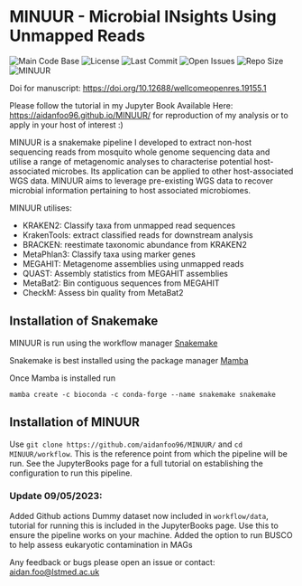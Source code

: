 <!-- ![MINUUR_Logo](assets/img/logo.png) -->

# MINUUR - Microbial INsights Using Unmapped Reads

![Main Code Base](https://img.shields.io/github/languages/top/aidanfoo96/MINUUR)
![License](https://img.shields.io/badge/license-GPLv3-blue)
![Last Commit](https://img.shields.io/github/last-commit/aidanfoo96/MINUUR)
![Open Issues](https://img.shields.io/github/issues-raw/aidanfoo96/MINUUR)
![Repo Size](https://img.shields.io/github/repo-size/aidanfoo96/MINUUR)
![MINUUR](https://github.com/aidanfoo96/MINUUR/actions/workflows/run_pipeline.yml/badge.svg)

Doi for manuscript: https://doi.org/10.12688/wellcomeopenres.19155.1

Please follow the tutorial in my Jupyter Book Available Here: https://aidanfoo96.github.io/MINUUR/ for reproduction of my analysis or to apply in your host of interest :) 

MINUUR is a snakemake pipeline I developed to extract non-host sequencing reads from mosquito whole genome sequencing data and utilise a range of metagenomic analyses to characterise potential host-associated microbes. Its application can be applied to other host-associated WGS data. MINUUR aims to leverage pre-existing WGS data to recover microbial information pertaining to host associated microbiomes.

MINUUR utilises: 
- KRAKEN2: Classify taxa from unmapped read sequences
- KrakenTools: extract classified reads for downstream analysis
- BRACKEN: reestimate taxonomic abundance from KRAKEN2
- MetaPhlan3: Classify taxa using marker genes
- MEGAHIT: Metagenome assemblies using unmapped reads
- QUAST: Assembly statistics from MEGAHIT assemblies
- MetaBat2: Bin contiguous sequences from MEGAHIT
- CheckM: Assess bin quality from MetaBat2

## Installation of Snakemake
MINUUR is run using the workflow manager [Snakemake](https://snakemake.readthedocs.io/en/stable/index.html)

Snakemake is best installed using the package manager [Mamba](https://github.com/mamba-org/mamba)

Once Mamba is installed run 

`mamba create -c bioconda -c conda-forge --name snakemake snakemake`

## Installation of MINUUR
Use `git clone https://github.com/aidanfoo96/MINUUR/` and `cd MINUUR/workflow`. This is the reference point from which the pipeline will be run. See the JupyterBooks page for a full tutorial on establishing the configuration to run this pipeline. 

### Update 09/05/2023: 
Added Github actions 
Dummy dataset now included in `workflow/data`, tutorial for running this is included in the JupyterBooks page. Use this to ensure the pipeline works on your machine. 
Added the option to run BUSCO to help assess eukaryotic contamination in MAGs

Any feedback or bugs please open an issue or contact: aidan.foo@lstmed.ac.uk

